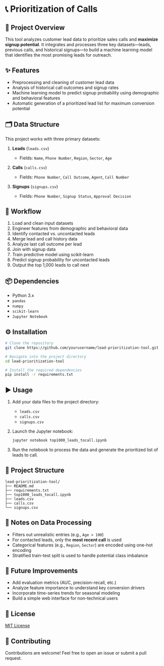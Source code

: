 # 📞 Prioritization of Calls

## 🧠 Project Overview

This tool analyzes customer lead data to prioritize sales calls and **maximize signup potential**. It integrates and processes three key datasets—leads, previous calls, and historical signups—to build a machine learning model that identifies the most promising leads for outreach.

## ✨ Features

- Preprocessing and cleaning of customer lead data
- Analysis of historical call outcomes and signup rates
- Machine learning model to predict signup probability using demographic and behavioral features
- Automatic generation of a prioritized lead list for maximum conversion potential

## 🗂️ Data Structure

This project works with three primary datasets:

1. **Leads** (`leads.csv`)
   - Fields: `Name`, `Phone Number`, `Region`, `Sector`, `Age`

2. **Calls** (`calls.csv`)
   - Fields: `Phone Number`, `Call Outcome`, `Agent`, `Call Number`

3. **Signups** (`signups.csv`)
   - Fields: `Phone Number`, `Signup Status`, `Approval Decision`

## 🔁 Workflow

1. Load and clean input datasets
2. Engineer features from demographic and behavioral data
3. Identify contacted vs. uncontacted leads
4. Merge lead and call history data
5. Analyze last call outcome per lead
6. Join with signup data
7. Train predictive model using scikit-learn
8. Predict signup probability for uncontacted leads
9. Output the top 1,000 leads to call next

## 📦 Dependencies

- Python 3.x
- `pandas`
- `numpy`
- `scikit-learn`
- `Jupyter Notebook`

## ⚙️ Installation

```bash
# Clone the repository
git clone https://github.com/yourusername/lead-prioritization-tool.git

# Navigate into the project directory
cd lead-prioritization-tool

# Install the required dependencies
pip install -r requirements.txt
```

## ▶️ Usage

1. Add your data files to the project directory:
   - `leads.csv`
   - `calls.csv`
   - `signups.csv`

2. Launch the Jupyter notebook:
   ```bash
   jupyter notebook top1000_leads_tocall.ipynb
   ```

3. Run the notebook to process the data and generate the prioritized list of leads to call.

## 📁 Project Structure

```
lead-prioritization-tool/
├── README.md
├── requirements.txt
├── top1000_leads_tocall.ipynb
├── leads.csv
├── calls.csv
└── signups.csv
```

## 📝 Notes on Data Processing

- Filters out unrealistic entries (e.g., `Age > 100`)
- For contacted leads, only the **most recent call** is used
- Categorical features (e.g., `Region`, `Sector`) are encoded using one-hot encoding
- Stratified train-test split is used to handle potential class imbalance

## 🚀 Future Improvements

- Add evaluation metrics (AUC, precision-recall, etc.)
- Analyze feature importance to understand key conversion drivers
- Incorporate time-series trends for seasonal modeling
- Build a simple web interface for non-technical users

## 🪪 License

[MIT License](https://choosealicense.com/licenses/mit/)

## 🤝 Contributing

Contributions are welcome! Feel free to open an issue or submit a pull request.
